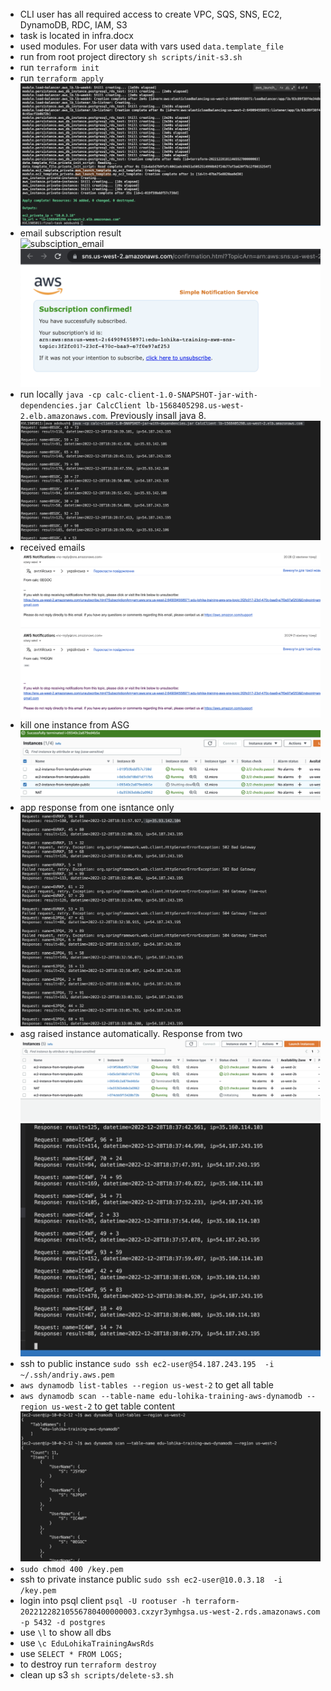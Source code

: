 ######
- CLI user has all required access to create VPC, SQS, SNS, EC2, DynamoDB, RDC, IAM, S3
- task is located in infra.docx
- used modules. For user data with vars used `data.template_file`
- run from root project directory `sh scripts/init-s3.sh`
- run `terraform init`
- run `terraform apply` \
![output](https://github.com/phpadventure/aws-course/blob/master/final-task/screenshots/output.png) 
- email subscription result \
![subsciption_email](https://github.com/phpadventure/aws-course/blob/master/final-task/screenshots/subsciption_email.png.png)
![subscription_confirmed](https://github.com/phpadventure/aws-course/blob/master/final-task/screenshots/subscription_confirmed.png)
- run locally `java -cp calc-client-1.0-SNAPSHOT-jar-with-dependencies.jar CalcClient lb-1568405298.us-west-2.elb.amazonaws.com`. Previously insall java 8. \
![start_client](https://github.com/phpadventure/aws-course/blob/master/final-task/screenshots/start_client.png)
- received emails \
![notification_on_email](https://github.com/phpadventure/aws-course/blob/master/final-task/screenshots/notification_on_email.png)
- kill one instance from ASG \
![terminated_instance](https://github.com/phpadventure/aws-course/blob/master/final-task/screenshots/terminated_instance.png)
- app response from one isntance only
![result_from_one_instance](https://github.com/phpadventure/aws-course/blob/master/final-task/screenshots/result_from_one_instance.png)
- asg raised instance automatically. Response from two
![asg_instance_raise_up](https://github.com/phpadventure/aws-course/blob/master/final-task/screenshots/asg_instance_raise_up.png)
![response_from_multiple_instance](https://github.com/phpadventure/aws-course/blob/master/final-task/screenshots/response_from_multiple_instance.png)
- ssh to public instance `sudo ssh ec2-user@54.187.243.195  -i ~/.ssh/andriy.aws.pem`
- `aws dynamodb list-tables --region us-west-2` to get all table
- `aws dynamodb scan --table-name edu-lohika-training-aws-dynamodb --region us-west-2`  to get table content \
![dynamo_db_contnent](https://github.com/phpadventure/aws-course/blob/master/final-task/screenshots/dynamo_db_contnent.png)
- `sudo chmod 400 /key.pem`
- ssh to private instance public  `sudo ssh ec2-user@10.0.3.18  -i /key.pem`
- login into psql client `psql -U rootuser -h terraform-20221228210556780400000003.cxzyr3ymhgsa.us-west-2.rds.amazonaws.com  -p 5432 -d postgres`
- use `\l` to show all dbs
- use `\c EduLohikaTrainingAwsRds`
- use `SELECT * FROM LOGS;`
- to destroy run `terraform destroy`
- clean up s3 `sh scripts/delete-s3.sh`
